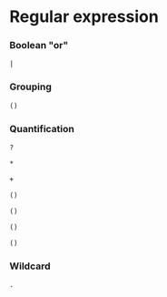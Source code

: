 # Regular expression
### Boolean "or"
`|`
### Grouping
`()`
### Quantification
`?`

`*`

`+`

`()`

`()`

`()`

`()`

### Wildcard
`.`